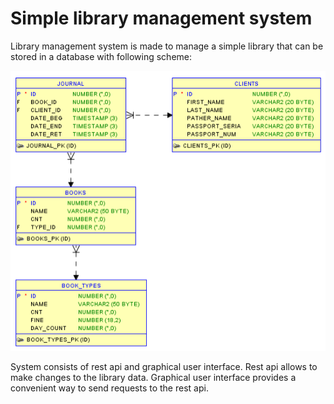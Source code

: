 # Simple library management system

Library management system is made to manage a simple library that can be stored in a database with following scheme:

<p align="center">
  <img src="./images/database-scheme.png" alt="Database scheme">
</p>

System consists of rest api and graphical user interface. Rest api allows to make changes to the library data. Graphical user interface provides a convenient way to send requests to the rest api.